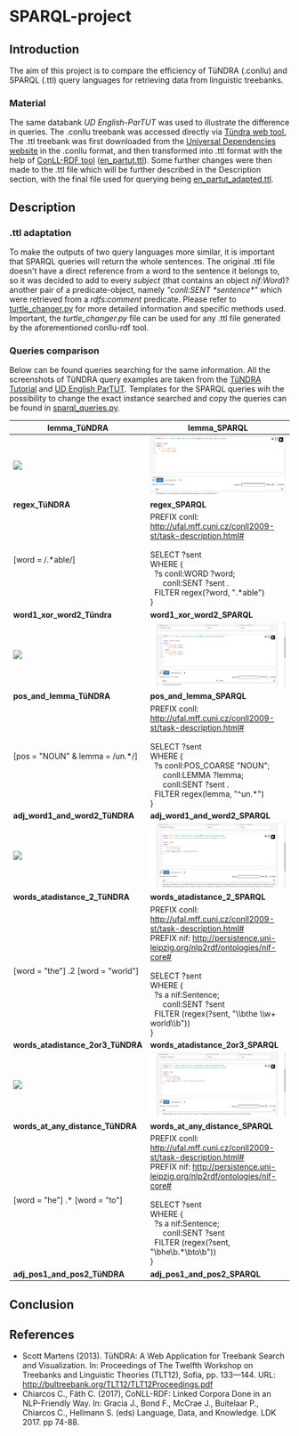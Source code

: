 # SPARQL-project

## Introduction
The aim of this project is to compare the efficiency of TüNDRA (.conllu) and SPARQL (.ttl) query languages for retrieving data from linguistic treebanks.

### Material
The same databank *UD English-ParTUT* was used to illustrate the difference in queries. The .conllu treebank was accessed directly via [Tündra web tool.](https://weblicht.sfs.uni-tuebingen.de/Tundra/) The .ttl treebank was first downloaded from the [Universal Dependencies website](https://universaldependencies.org/) in the .conllu format, and then transformed into .ttl format with the help of [ConLL-RDF tool](https://github.com/acoli-repo/conll-rdf) ([en_partut.ttl](en_partut.ttl)). Some further changes were then made to the .ttl file which will be further described in the Description section, with the final file used for querying being [en_partut_adapted.ttl](en_partut_adapted.ttl).

## Description
### .ttl adaptation
To make the outputs of two query languages more similar, it is important that SPARQL queries will return the whole sentences. The original .ttl file doesn't have a direct reference from a word to the sentence it belongs to, so it was decided to add to every *subject* (that contains an object *nif:Word*)? another pair of a predicate-object, namely *"conll:SENT \*sentence\*"* which were retrieved from a *rdfs:comment* predicate. Please refer to [turtle_changer.py](*turtle_changer.py*) for more detailed information and specific methods used. Important, the *turtle_changer.py* file can be used for any .ttl file generated by the aforementioned conllu-rdf tool.

### Queries comparison
Below can be found queries searching for the same information. All the screenshots of TüNDRA query examples are taken from the [TüNDRA Tutorial](https://weblicht.sfs.uni-tuebingen.de/Tundra/tutorial) and [UD English ParTUT](https://weblicht.sfs.uni-tuebingen.de/Tundra/UD_English-ParTUT_v2.4/). Templates for the SPARQL queries wih the possibility to change the exact instance searched and copy the queries can be found in [sparql_queries.py](sparql_queries.py).

| lemma_TüNDRA | lemma_SPARQL |
-------------- | --------------
| ![](https://github.com/tnitn/SPARQL-project/blob/main/screenshots/T%C3%BCNDRA%20screenshots/lemma.png) | ![](https://github.com/tnitn/SPARQL-project/blob/main/screenshots/SPARQL%20screenshots/lemma.png) |
| **regex_TüNDRA** | **regex_SPARQL**  |
| \[word = /.\*able/\] | PREFIX conll: <http://ufal.mff.cuni.cz/conll2009-st/task-description.html#> <br><br> SELECT ?sent <br> WHERE { <br> &nbsp; ?s conll:WORD ?word; <br> &nbsp;&nbsp;&nbsp;&nbsp;&nbsp; conll:SENT ?sent . <br> &nbsp; FILTER regex(?word, ".\*able") <br> } |
| **word1_xor_word2_Tündra** | **word1_xor_word2_SPARQL** |
| ![](https://github.com/tnitn/SPARQL-project/blob/main/screenshots/T%C3%BCNDRA%20screenshots/word1XorWord2.png) | ![](https://github.com/tnitn/SPARQL-project/blob/main/screenshots/SPARQL%20screenshots/word1XorWord2.png) |
| **pos_and_lemma_TüNDRA** | **pos_and_lemma_SPARQL** |
| \[pos = "NOUN" & lemma = /un.\*/\] | PREFIX conll: <http://ufal.mff.cuni.cz/conll2009-st/task-description.html#> <br><br> SELECT ?sent <br> WHERE { <br> &nbsp; ?s conll:POS_COARSE "NOUN"; <br> &nbsp;&nbsp;&nbsp;&nbsp;&nbsp; conll:LEMMA ?lemma; <br> &nbsp;&nbsp;&nbsp;&nbsp;&nbsp; conll:SENT ?sent . <br> &nbsp; FILTER regex(lemma, "^un.\*") <br> } |
| **adj_word1_and_word2_TüNDRA** | **adj_word1_and_word2_SPARQL** |
| ![](https://github.com/tnitn/SPARQL-project/blob/main/screenshots/T%C3%BCNDRA%20screenshots/word1_adj_word2.png) | ![](https://github.com/tnitn/SPARQL-project/blob/main/screenshots/SPARQL%20screenshots/word1_adj_word2.png) |
| **words_atadistance_2_TüNDRA** | **words_atadistance_2_SPARQL** |
| \[word = "the"\] .2 \[word = "world"\] | PREFIX conll: <http://ufal.mff.cuni.cz/conll2009-st/task-description.html#> <br> PREFIX nif: <http://persistence.uni-leipzig.org/nlp2rdf/ontologies/nif-core#> <br><br> SELECT ?sent <br> WHERE { <br> &nbsp; ?s a nif:Sentence; <br> &nbsp;&nbsp;&nbsp;&nbsp;&nbsp; conll:SENT ?sent <br> &nbsp; FILTER (regex(?sent, "\\\bthe \\\w+ world\\\b")) <br> } |
| **words_atadistance_2or3_TüNDRA** | **words_atadistance_2or3_SPARQL** |
| ![](https://github.com/tnitn/SPARQL-project/blob/main/screenshots/T%C3%BCNDRA%20screenshots/words_atadistance_2or3.png) | ![](https://github.com/tnitn/SPARQL-project/blob/main/screenshots/SPARQL%20screenshots/words_aradistance_2or3.png) |
| **words_at_any_distance_TüNDRA** | **words_at_any_distance_SPARQL** |
| \[word = "he"\] .* \[word = "to"\] | PREFIX conll: <http://ufal.mff.cuni.cz/conll2009-st/task-description.html#> <br> PREFIX nif: <http://persistence.uni-leipzig.org/nlp2rdf/ontologies/nif-core#> <br><br> SELECT ?sent <br> WHERE { <br> &nbsp; ?s a nif:Sentence; <br> &nbsp;&nbsp;&nbsp;&nbsp;&nbsp; conll:SENT ?sent <br> &nbsp; FILTER (regex(?sent, "\\bhe\\b.\*\\bto\\b")) <br> } |
| **adj_pos1_and_pos2_TüNDRA** | **adj_pos1_and_pos2_SPARQL** |

## Conclusion

## References
* Scott Martens (2013). TüNDRA: A Web Application for Treebank Search and Visualization. In: Proceedings of The Twelfth Workshop on Treebanks and Linguistic Theories (TLT12), Sofia, pp. 133—144. URL: http://bultreebank.org/TLT12/TLT12Proceedings.pdf
* Chiarcos C., Fäth C. (2017), CoNLL-RDF: Linked Corpora Done in an NLP-Friendly Way. In: Gracia J., Bond F., McCrae J., Buitelaar P., Chiarcos C., Hellmann S. (eds) Language, Data, and Knowledge. LDK 2017. pp 74-88.
